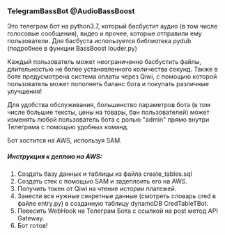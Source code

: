 ### TelegramBassBot @AudioBassBoost
Это телеграм бот на python3.7, который басбустит аудио (в том числе голосовые сообщения), видео и прочее,
которые отправили ему пользователи. Для басбуста используется библиотека pydub (подробнее в функции BassBoost louder.py)

Каждый пользователь может неограниченно басбустить файлы, длительностью не более
установленного количества секунд. Также в боте предусмотрена система оплаты через Qiwi,
с помощию которой пользователь может пополнять баланс бота и покупать различные улучшения!

Для удобства обслуживания, большинство параметров бота
(в том числе большие тексты, цены на товары, бан пользователей) может изменять
любой пользователь бота с ролью "admin" прямо внутри Телеграма с помощью
удобных команд.


Бот хостится на AWS, используя SAM.

##### Инструкция к деплою на AWS:
1. Создать базу данных и таблицы из файла create_tables.sql
2. Создать стек с помощью SAM и задеплоить его на AWS.
3. Получить токен от Qiwi на чтение истории платежей.
4. Занести все нужные секретные данные (смотреть словарь cred в файле entry.py) в
созданную таблицу dynamoDB CredTableTBot.
5. Повесить WebHook на Телеграм Бота с ссылкой на post метод
API Gateway.
6. Бот готов!
